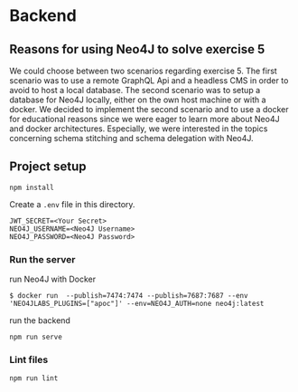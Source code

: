 # Backend

## Reasons for using Neo4J to solve exercise 5
We could choose between two scenarios regarding exercise 5. The first scenario was to use a remote GraphQL Api and a headless CMS in order to avoid to host a local database. The second scenario was to setup a database for Neo4J locally, either on the own host machine or with a docker.
We decided to implement the second scenario and to use a docker for educational reasons since we were eager to learn more about Neo4J and docker architectures. Especially, we were interested in the topics concerning schema stitching and schema delegation with Neo4J.

## Project setup

```
npm install
```

Create a `.env` file in this directory.

```
JWT_SECRET=<Your Secret>
NEO4J_USERNAME=<Neo4J Username>
NEO4J_PASSWORD=<Neo4J Password>
```

### Run the server

run Neo4J with Docker

```
$ docker run  --publish=7474:7474 --publish=7687:7687 --env 'NEO4JLABS_PLUGINS=["apoc"]' --env=NEO4J_AUTH=none neo4j:latest
```

run the backend

```
npm run serve
```

### Lint files

```
npm run lint
```
